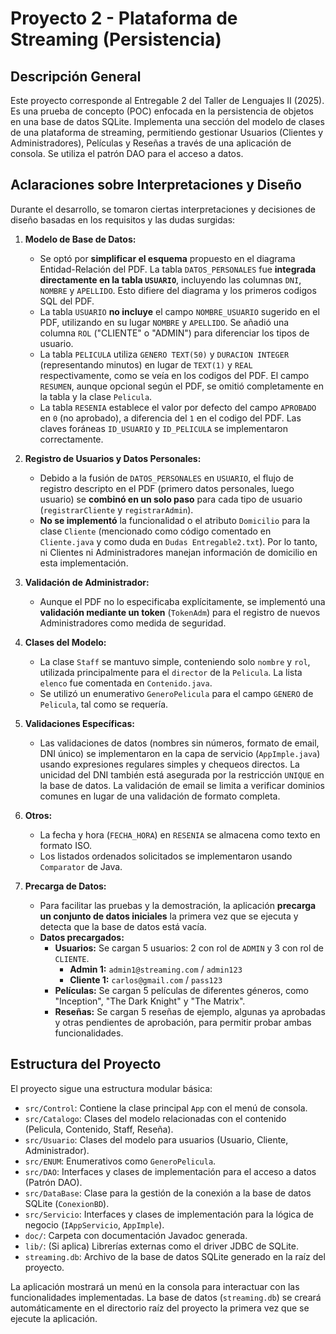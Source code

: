 # Proyecto 2 - Plataforma de Streaming (Persistencia)

## Descripción General

Este proyecto corresponde al Entregable 2 del Taller de Lenguajes II (2025). Es una prueba de concepto (POC) enfocada en la persistencia de objetos en una base de datos SQLite. Implementa una sección del modelo de clases de una plataforma de streaming, permitiendo gestionar Usuarios (Clientes y Administradores), Películas y Reseñas a través de una aplicación de consola. Se utiliza el patrón DAO para el acceso a datos.

## Aclaraciones sobre Interpretaciones y Diseño

Durante el desarrollo, se tomaron ciertas interpretaciones y decisiones de diseño basadas en los requisitos y las dudas surgidas:

1.  **Modelo de Base de Datos:**
    * Se optó por **simplificar el esquema** propuesto en el diagrama Entidad-Relación del PDF. La tabla `DATOS_PERSONALES` fue **integrada directamente en la tabla `USUARIO`**, incluyendo las columnas `DNI`, `NOMBRE` y `APELLIDO`. Esto difiere del diagrama y los primeros codigos SQL del PDF.
    * La tabla `USUARIO` **no incluye** el campo `NOMBRE_USUARIO` sugerido en el PDF, utilizando en su lugar `NOMBRE` y `APELLIDO`. Se añadió una columna `ROL` ("CLIENTE" o "ADMIN") para diferenciar los tipos de usuario.
    * La tabla `PELICULA` utiliza `GENERO TEXT(50)` y `DURACION INTEGER` (representando minutos) en lugar de `TEXT(1)` y `REAL` respectivamente, como se veía en los codigos del PDF. El campo `RESUMEN`, aunque opcional según el PDF, se omitió completamente en la tabla y la clase `Pelicula`.
    * La tabla `RESENIA` establece el valor por defecto del campo `APROBADO` en `0` (no aprobado), a diferencia del `1` en el codigo del PDF. Las claves foráneas `ID_USUARIO` y `ID_PELICULA` se implementaron correctamente.

2.  **Registro de Usuarios y Datos Personales:**
    * Debido a la fusión de `DATOS_PERSONALES` en `USUARIO`, el flujo de registro descripto en el PDF (primero datos personales, luego usuario) se **combinó en un solo paso** para cada tipo de usuario (`registrarCliente` y `registrarAdmin`).
    * **No se implementó** la funcionalidad o el atributo `Domicilio` para la clase `Cliente` (mencionado como código comentado en `Cliente.java` y como duda en `Dudas Entregable2.txt`). Por lo tanto, ni Clientes ni Administradores manejan información de domicilio en esta implementación.

3.  **Validación de Administrador:**
    * Aunque el PDF no lo especificaba explícitamente, se implementó una **validación mediante un token** (`TokenAdm`) para el registro de nuevos Administradores como medida de seguridad.

4.  **Clases del Modelo:**
    * La clase `Staff` se mantuvo simple, conteniendo solo `nombre` y `rol`, utilizada principalmente para el `director` de la `Pelicula`. La lista `elenco` fue comentada en `Contenido.java`.
    * Se utilizó un enumerativo `GeneroPelicula` para el campo `GENERO` de `Pelicula`, tal como se requería.

5.  **Validaciones Específicas:**
    * Las validaciones de datos (nombres sin números, formato de email, DNI único) se implementaron en la capa de servicio (`AppImple.java`) usando expresiones regulares simples y chequeos directos. La unicidad del DNI también está asegurada por la restricción `UNIQUE` en la base de datos. La validación de email se limita a verificar dominios comunes en lugar de una validación de formato completa.

6.  **Otros:**
    * La fecha y hora (`FECHA_HORA`) en `RESENIA` se almacena como texto en formato ISO.
    * Los listados ordenados solicitados se implementaron usando `Comparator` de Java.

7.  **Precarga de Datos:**
    * Para facilitar las pruebas y la demostración, la aplicación **precarga un conjunto de datos iniciales** la primera vez que se ejecuta y detecta que la base de datos está vacía.
    * **Datos precargados:**
        * **Usuarios:** Se cargan 5 usuarios: 2 con rol de `ADMIN` y 3 con rol de `CLIENTE`.
            * **Admin 1:** `admin1@streaming.com` / `admin123`
            * **Cliente 1:** `carlos@gmail.com` / `pass123`
        * **Películas:** Se cargan 5 películas de diferentes géneros, como "Inception", "The Dark Knight" y "The Matrix".
        * **Reseñas:** Se cargan 5 reseñas de ejemplo, algunas ya aprobadas y otras pendientes de aprobación, para permitir probar ambas funcionalidades.


## Estructura del Proyecto

El proyecto sigue una estructura modular básica:

* `src/Control`: Contiene la clase principal `App` con el menú de consola.
* `src/Catalogo`: Clases del modelo relacionadas con el contenido (Pelicula, Contenido, Staff, Reseña).
* `src/Usuario`: Clases del modelo para usuarios (Usuario, Cliente, Administrador).
* `src/ENUM`: Enumerativos como `GeneroPelicula`.
* `src/DAO`: Interfaces y clases de implementación para el acceso a datos (Patrón DAO).
* `src/DataBase`: Clase para la gestión de la conexión a la base de datos SQLite (`ConexionBD`).
* `src/Servicio`: Interfaces y clases de implementación para la lógica de negocio (`IAppServicio`, `AppImple`).
* `doc/`: Carpeta con documentación Javadoc generada.
* `lib/`: (Si aplica) Librerías externas como el driver JDBC de SQLite.
* `streaming.db`: Archivo de la base de datos SQLite generado en la raíz del proyecto.


La aplicación mostrará un menú en la consola para interactuar con las funcionalidades implementadas. La base de datos (`streaming.db`) se creará automáticamente en el directorio raíz del proyecto la primera vez que se ejecute la aplicación.